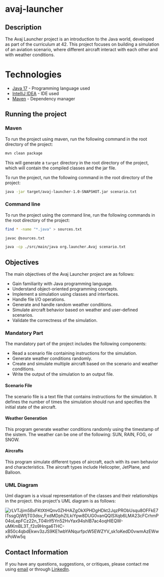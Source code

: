 # avaj-launcher

## Description

The Avaj Launcher project is an introduction to the Java world, developed as part of the curriculum at 42. This project focuses on building a simulation of an aviation scenario, where different aircraft interact with each other and with weather conditions.

# Technologies

- [Java 17](https://www.oracle.com/java/technologies/downloads/#java17) - Programming language used
- [IntelliJ IDEA](https://www.jetbrains.com/idea/) - IDE used
- [Maven](https://maven.apache.org/) - Dependency manager

## Running the project

### Maven

To run the project using maven, run the following command in the root directory of the project:

```bash
mvn clean package
```

This will generate a `target` directory in the root directory of the project, which will contain the compiled classes and the jar file.

To run the project, run the following command in the root directory of the project:

```bash
java -jar target/avaj-launcher-1.0-SNAPSHOT.jar scenario.txt
```

### Command line

To run the project using the command line, run the following commands in the root directory of the project:

```bash
find * -name "*.java" > sources.txt

javac @sources.txt

java -cp ./src/main/java org.launcher.Avaj scenario.txt
```

## Objectives

The main objectives of the Avaj Launcher project are as follows:

- Gain familiarity with Java programming language.
- Understand object-oriented programming concepts.
- Implement a simulation using classes and interfaces.
- Handle file I/O operations.
- Generate and handle random weather conditions.
- Simulate aircraft behavior based on weather and user-defined scenarios.
- Validate the correctness of the simulation.

### Mandatory Part

The mandatory part of the project includes the following components:

- Read a scenario file containing instructions for the simulation.
- Generate weather conditions randomly.
- Create and simulate multiple aircraft based on the scenario and weather conditions.
- Write the output of the simulation to an output file.

#### Scenario File

The scenario file is a text file that contains instructions for the simulation. It defines the number of times the simulation should run and specifies the initial state of the aircraft.

#### Weather Generation

This program generate weather conditions randomly using the timestamp of the sistem. The weather can be one of the following: SUN, RAIN, FOG, or SNOW.

#### Aircrafts

This program simulate different types of aircraft, each with its own behavior and characteristics. The aircraft types include Helicopter, JetPlane, and Balloon.


### UML Diagram

Uml diagram is a visual representation of the classes and their relationships in the project.
this project's UML diagram is as follows:

![rLVTJjim5BxFKtXtHQnv0ZHHAZgOkXPHDgHDkt2JqzPRObUsqu8OFFkE7ITssgOjWfjT03dsv_FxdMDphZILkiYpw8DUG0vanQQISXqb6LMA23cFCrhmP04oLepFCz22n_T04Irlf5Yn52HvYax94shIB7ac4oqHIEQW-uMKmBL3T_f2o9Hnga6THC-xB50c4qbdEkwv3zJS9KE1wbYANqurfpcW5EWZYV_sk1oKedD0vwmAzEWwxPoWw5q](https://github.com/andersonhsporto/ft-avaj-launcher/assets/47704550/0b7306f1-027b-47c8-992c-0363b1f39943)



## Contact Information

If you have any questions, suggestions, or critiques, please contact me using [email](mailto:anderson.higo2@gmail.com)
or through [LinkedIn](https://www.linkedin.com/in/andersonhsporto/).
